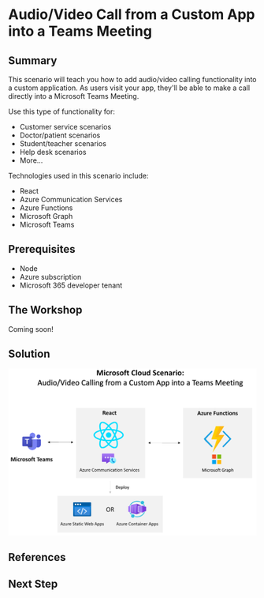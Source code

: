 # Audio/Video Call from a Custom App into a Teams Meeting 

## Summary 

This scenario will teach you how to add audio/video calling functionality into a custom application. As users visit your app, they'll be able to make a call directly into a Microsoft Teams Meeting.

Use this type of functionality for:
- Customer service scenarios
- Doctor/patient scenarios
- Student/teacher scenarios
- Help desk scenarios
- More...

Technologies used in this scenario include:
- React
- Azure Communication Services
- Azure Functions
- Microsoft Graph
- Microsoft Teams

## Prerequisites

- Node
- Azure subscription
- Microsoft 365 developer tenant

## The Workshop

Coming soon!

## Solution

![ACS Audio/Video Solution](./architecture.png "Scenario Architecture")

## References

## Next Step

